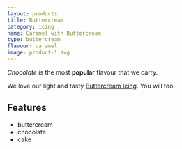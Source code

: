 ```yaml
---
layout: products
title: Buttercream
category: icing
name: Caramel with Buttercream
type: buttercream
flavour: caramel
image: product-1.svg
---
```


*Chocolate* is the most **popular** flavour that we carry.

We love our light and tasty [Buttercream Icing](https://en.wikipedia.org/wiki/Buttercream). You will too.

<!-- 	# = h1 
		## = h2 
-->

## Features

- buttercream
- chocolate
- cake

<img src="{{site.baseurl}}/assets/product-1.svg" class="icing-description" alt="">
